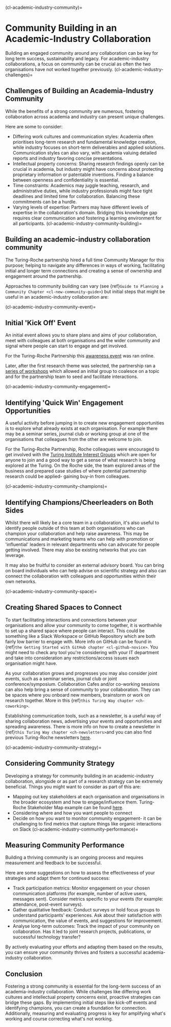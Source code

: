 (cl-academic-industry-community)=
# Community Building in an Academic-Industry Collaboration

Building an engaged community around any collaboration can be key for long term success, sustainability and legacy. 
For academic-industry collaborations, a focus on community can be crucial as often the two organisations have not worked together previously. 
(cl-academic-industry-challenges)=
## Challenges of Building an Academia-Industry Community
While the benefits of a strong community are numerous, fostering collaboration across academia and industry can present unique challenges. 

Here are some to consider:
* Differing work cultures and communication styles: Academia often prioritises long-term research and fundamental knowledge creation, while industry focuses on short-term deliverables and applied solutions. Communication styles can also vary, with academia valuing detailed reports and industry favoring concise presentations.
* Intellectual property concerns: Sharing research findings openly can be crucial in academia, but industry might have concerns about protecting proprietary information or patentable inventions. Finding a balance between openness and confidentiality is essential.
* Time constraints: Academics may juggle teaching, research, and administrative duties, while industry professionals might face tight deadlines and limited time for collaboration. Balancing these commitments can be a hurdle.
* Varying levels of expertise: Partners may have different levels of expertise in the collaboration's domain. Bridging this knowledge gap requires clear communication and fostering a learning environment for all participants.
(cl-academic-industry-community-building)=
## Building an academic-industry collaboration community
The Turing-Roche partnership hired a full time Community Manager for this purpose; helping to navigate any differences in ways of working, facilitating initial and longer term connections and creating a sense of ownership and engagement around the partnership.

Approaches to community building can vary (see {ref}`Guide to Planning a Community Chapter <cl-new-community-guide>`) but initial steps that might be useful in an academic-industry collaboration are:

(cl-academic-industry-community-event)=
## Initial 'Kick Off' Event
An initial event allows you to share plans and aims of your collaboration, meet with colleagues at both organisations and the wider community and signal where people can start to engage and get involved.

For the Turing-Roche Partnership this [awareness event](https://www.youtube.com/watch?v=eq7f-YnVKtg) was ran online.

Later, after the first research theme was selected, the partnership ran a [series of workshops](https://www.turing.ac.uk/sites/default/files/2021-12/structured_missingness_report.pdf) which allowed an initial group to coalesce on a topic and for the partnership team to seed and facilitate interactions.

(cl-academic-industry-community-engagement)=
## Identifying 'Quick Win' Engagement Opportunities
A useful activity before jumping in to create new engagement opportunities is to explore what already exists at each organisation. 
For example there may be a seminar series, journal club or working group at one of the organisations that colleagues from the other are welcome to join.

For the Turing-Roche Partnership, Roche colleagues were encouraged to get involved with the [Turing Institute Interest Groups](https://www.turing.ac.uk/research/interest-groups) which are open for anyone to join and a good way to get a sense of what research is being explored at the Turing. 
On the Roche side, the team explored areas of the business and prepared case studies of where potential partnership research could be applied- gaining buy-in from colleagues.  

(cl-academic-industry-community-champions)=

## Identifying Champions/Cheerleaders on Both Sides 
Whilst there will likely be a core team in a collaboration, it's also useful to identify people outside of this team at both organisations who can champion your collaboration and help raise awareness. 
This may be communications and marketing teams who can help with promotion or 'influential' leaders in relevant departments who can advocate for people getting involved. 
There may also be existing networks that you can leverage. 

It may also be fruitful to consider an external advisory board. 
You can bring on board individuals who can help advise on scientific strategy and also can connect the collaboration with colleagues and opportunities within their own networks.

(cl-academic-industry-community-space)=
## Creating Shared Spaces to Connect
To start facilitating interactions and connections between your organisations and allow your community to come together, it is worthwhile to set up a shared space where people can interact. 
This could be something like a Slack Workspace or GitHub Repository which are both fairly low barrier to engage with. 
More info on GitHub can be found in {ref}`the Getting Started with GitHub chapter <cl-github-novice>`. 
You might need to check any tool you're considering with your IT department and take into consideration any restrictions/access issues each organisation might have.

As your collaboration grows and progresses you may also consider joint events, such as a seminar series, journal club or joint conference/symposium. 
Collaboration Cafes and/or co-working sessions can also help bring a sense of community to your collaboration. 
They can be spaces where you onboard new members, brainstorm or work on research together. 
More in this {ref}`this Turing Way chapter <ch-coworking>`.

Establishing communication tools, such as a newsletter, is a useful way of sharing collaboration news, advertising your events and opportunities and spreading awareness. 
There is more info on how to create a newsletter in {ref}`this Turing Way chapter <ch-newsletters>`and you can also find previous Turing-Roche newsletters [here](https://github.com/alan-turing-institute/turing-roche-partnership/tree/main/communications/newsletters).

(cl-academic-industry-community-strategy)=
## Considering Community Strategy 
Developing a strategy for community building in an academic-industry collaboration, alongside or as part of a research strategy can be extremely beneficial. 
Things you might want to consider as part of this are:
* Mapping out key stakeholders at each organisation and organisations in the broader ecosystem and how to engage/influence them. Turing-Roche Stakeholder Map example can be found [here](https://github.com/alan-turing-institute/turing-roche-partnership/blob/main/communications/Turing-Roche%20Stakeholder%20Mapping.pdf).
* Considering where and how you want people to connect
* Decide on how you want to monitor community engagement- it can be challenging to find metrics that capture things like organic interactions on Slack
(cl-academic-industry-community-performance)=
## Measuring Community Performance
Building a thriving community is an ongoing process and requires measurement and feedback to be successful.

Here are some suggestions on how to assess the effectiveness of your strategies and adapt them for continued success:
* Track participation metrics: Monitor engagement on your chosen communication platforms (for example, number of active users, messages sent). Consider metrics specific to your events (for example: attendance, post-event surveys).
* Gather qualitative feedback: Conduct surveys or hold focus groups to understand participants' experiences. Ask about their satisfaction with communication, the value of events, and suggestions for improvement.
* Analyse long-term outcomes: Track the impact of your community on collaboration. Has it led to joint research projects, publications, or successful technology transfer?

By actively evaluating your efforts and adapting them based on the results, you can ensure your community thrives and fosters a successful academia-industry collaboration.

## Conclusion
Fostering a strong community is essential for the long-term success of an academia-industry collaboration.  While challenges like differing work cultures and intellectual property concerns exist, proactive strategies can bridge these gaps. By implementing initial steps like kick-off events and identifying champions, you can create a foundation for connection. Additionally, measuring and evaluating progress is key for amplifying what's working and course correcting what's not working. 
